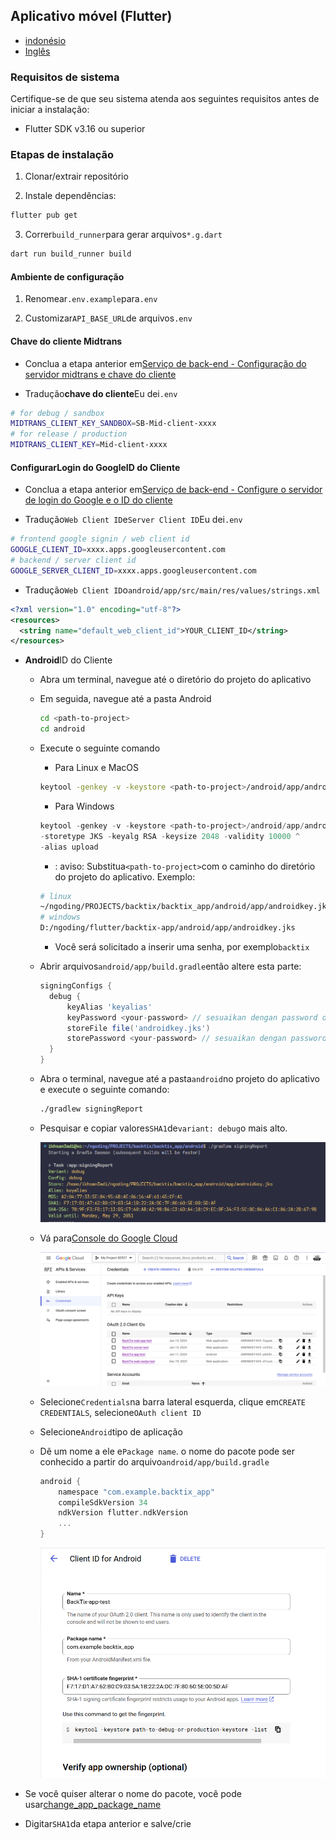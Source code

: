 ## Aplicativo móvel (Flutter)

-   [indonésio](mobile-app.md)
-   [Inglês](mobile-app.en.md)

### Requisitos de sistema

Certifique-se de que seu sistema atenda aos seguintes requisitos antes de iniciar a instalação:

-   Flutter SDK v3.16 ou superior

### Etapas de instalação

1.  Clonar/extrair repositório

2.  Instale dependências:

```bash
flutter pub get
```

3.  Correr`build_runner`para gerar arquivos`*.g.dart`

```bash
dart run build_runner build
```

#### Ambiente de configuração

1.  Renomear`.env.example`para`.env`

2.  Customizar`API_BASE_URL`de arquivos`.env`

#### Chave do cliente Midtrans

-   Conclua a etapa anterior em[Serviço de back-end - Configuração do servidor midtrans e chave do cliente](api-service.md#setup-midtrans-server--client-key)

-   Tradução**chave do cliente**Eu dei`.env`

```sh
# for debug / sandbox
MIDTRANS_CLIENT_KEY_SANDBOX=SB-Mid-client-xxxx
# for release / production
MIDTRANS_CLIENT_KEY=Mid-client-xxxx
```

#### Configurar**Login do Google**ID do Cliente

-   Conclua a etapa anterior em[Serviço de back-end - Configure o servidor de login do Google e o ID do cliente](api-service.md#setup-google-sign-in-server--client-id)

-   Tradução`Web Client ID`e`Server Client ID`Eu dei`.env`

```sh
# frontend google signin / web client id
GOOGLE_CLIENT_ID=xxxx.apps.googleusercontent.com
# backend / server client id
GOOGLE_SERVER_CLIENT_ID=xxxx.apps.googleusercontent.com
```

-   Tradução`Web Client ID`o`android/app/src/main/res/values/strings.xml`

```xml
<?xml version="1.0" encoding="utf-8"?>
<resources>
  <string name="default_web_client_id">YOUR_CLIENT_ID</string> 
</resources>
```

-   **Android**ID do Cliente

    -   Abra um terminal, navegue até o diretório do projeto do aplicativo

    -   Em seguida, navegue até a pasta Android

        ```bash
        cd <path-to-project>
        cd android
        ```

    -   Execute o seguinte comando

        -   Para Linux e MacOS

        ```bash
        keytool -genkey -v -keystore <path-to-project>/android/app/androidkey.jks -keyalg RSA -keysize 2048 -validity 10000 -alias keyalias

        ```

        -   Para Windows

        ```powershell
        keytool -genkey -v -keystore <path-to-project>/android/app/androidkey.jks ^
        -storetype JKS -keyalg RSA -keysize 2048 -validity 10000 ^
        -alias upload
        ```

        -   : aviso: Substitua`<path-to-project>`com o caminho do diretório do projeto do aplicativo.
            Exemplo:

        ```bash
        # linux
        ~/ngoding/PROJECTS/backtix/backtix_app/android/app/androidkey.jks
        # windows
        D:/ngoding/flutter/backtix-app/android/app/androidkey.jks
        ```

        -   Você será solicitado a inserir uma senha, por exemplo`backtix`

    -   Abrir arquivos`android/app/build.gradle`então altere esta parte:
        ```gradle
        signingConfigs {
          debug {
              keyAlias 'keyalias'
              keyPassword <your-password> // sesuaikan dengan password dari langkah sebelumnya
              storeFile file('androidkey.jks')
              storePassword <your-password> // sesuaikan dengan password dari langkah sebelumnya
          }
        }
        ```

    -   Abra o terminal, navegue até a pasta`android`no projeto do aplicativo e execute o seguinte comando:

        ```bash
        ./gradlew signingReport
        ```

    -   Pesquisar e copiar valores`SHA1`de`variant: debug`o mais alto.

        ![Terminal](/assets/Screenshot_5.png)

    -   Vá para[Console do Google Cloud](https://console.cloud.google.com)

        ![Cloud Console](/assets/Screenshot_2.png)

    -   Selecione`Credentials`na barra lateral esquerda, clique em`CREATE CREDENTIALS`, selecione`OAuth client ID`

    -   Selecione`Android`tipo de aplicação

    -   Dê um nome a ele e`Package name`. o nome do pacote pode ser conhecido a partir do arquivo`android/app/build.gradle`

        ```gradle
        android {
            namespace "com.example.backtix_app"
            compileSdkVersion 34
            ndkVersion flutter.ndkVersion
            ...
        }
        ```

        ![Cloud Console](/assets/Screenshot_6.png)


-   Se você quiser alterar o nome do pacote, você pode usar[change_app_package_name](https://pub.dev/packages/change_app_package_name)

-   Digitar`SHA1`da etapa anterior e salve/crie
